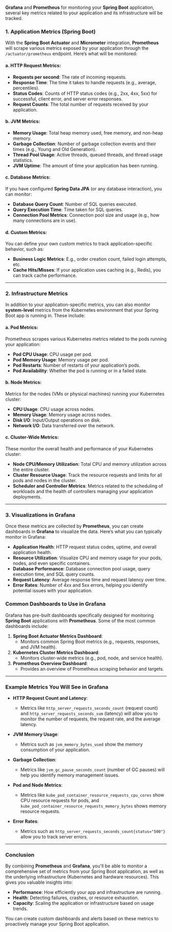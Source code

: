 **Grafana** and **Prometheus** for monitoring your **Spring Boot** application, several key metrics related to your application and its infrastructure will be tracked.

### **1. Application Metrics (Spring Boot)**

With the **Spring Boot Actuator** and **Micrometer** integration, **Prometheus** will scrape various metrics exposed by your application through the `/actuator/prometheus` endpoint. Here’s what will be monitored:

#### **a. HTTP Request Metrics:**
- **Requests per second**: The rate of incoming requests.
- **Response Time**: The time it takes to handle requests (e.g., average, percentiles).
- **Status Codes**: Counts of HTTP status codes (e.g., 2xx, 4xx, 5xx) for successful, client error, and server error responses.
- **Request Counts**: The total number of requests received by your application.

#### **b. JVM Metrics:**
- **Memory Usage**: Total heap memory used, free memory, and non-heap memory.
- **Garbage Collection**: Number of garbage collection events and their times (e.g., Young and Old Generation).
- **Thread Pool Usage**: Active threads, queued threads, and thread usage statistics.
- **JVM Uptime**: The amount of time your application has been running.

#### **c. Database Metrics:**
If you have configured **Spring Data JPA** (or any database interaction), you can monitor:
- **Database Query Count**: Number of SQL queries executed.
- **Query Execution Time**: Time taken for SQL queries.
- **Connection Pool Metrics**: Connection pool size and usage (e.g., how many connections are in use).

#### **d. Custom Metrics:**
You can define your own custom metrics to track application-specific behavior, such as:
- **Business Logic Metrics**: E.g., order creation count, failed login attempts, etc.
- **Cache Hits/Misses**: If your application uses caching (e.g., Redis), you can track cache performance.

---

### **2. Infrastructure Metrics**

In addition to your application-specific metrics, you can also monitor **system-level** metrics from the Kubernetes environment that your Spring Boot app is running in. These include:

#### **a. Pod Metrics:**
Prometheus scrapes various Kubernetes metrics related to the pods running your application:
- **Pod CPU Usage**: CPU usage per pod.
- **Pod Memory Usage**: Memory usage per pod.
- **Pod Restarts**: Number of restarts of your application’s pods.
- **Pod Availability**: Whether the pod is running or in a failed state.

#### **b. Node Metrics:**
Metrics for the nodes (VMs or physical machines) running your Kubernetes cluster:
- **CPU Usage**: CPU usage across nodes.
- **Memory Usage**: Memory usage across nodes.
- **Disk I/O**: Input/Output operations on disk.
- **Network I/O**: Data transferred over the network.

#### **c. Cluster-Wide Metrics:**
These monitor the overall health and performance of your Kubernetes cluster:
- **Node CPU/Memory Utilization**: Total CPU and memory utilization across the entire cluster.
- **Cluster Resource Usage**: Track the resource requests and limits for all pods and nodes in the cluster.
- **Scheduler and Controller Metrics**: Metrics related to the scheduling of workloads and the health of controllers managing your application deployments.

---

### **3. Visualizations in Grafana**

Once these metrics are collected by **Prometheus**, you can create dashboards in **Grafana** to visualize the data. Here’s what you can typically monitor in Grafana:

- **Application Health**: HTTP request status codes, uptime, and overall application health.
- **Resource Utilization**: Visualize CPU and memory usage for your pods, nodes, and even specific containers.
- **Database Performance**: Database connection pool usage, query execution time, and SQL query counts.
- **Request Latency**: Average response time and request latency over time.
- **Error Rates**: Number of 4xx and 5xx errors, helping you identify potential issues with your application.

### **Common Dashboards to Use in Grafana**

Grafana has pre-built dashboards specifically designed for monitoring **Spring Boot** applications with **Prometheus**. Some of the most common dashboards include:

1. **Spring Boot Actuator Metrics Dashboard**:
   - Monitors common Spring Boot metrics (e.g., requests, responses, and JVM health).
2. **Kubernetes Cluster Metrics Dashboard**:
   - Monitors cluster-wide metrics (e.g., pod, node, and service health).
3. **Prometheus Overview Dashboard**:
   - Provides an overview of Prometheus scraping behavior and targets.

---

### **Example Metrics You Will See in Grafana**

- **HTTP Request Count and Latency**: 
  - Metrics like `http_server_requests_seconds_count` (request count) and `http_server_requests_seconds_sum` (latency) will allow you to monitor the number of requests, the request rate, and the average latency.
  
- **JVM Memory Usage**: 
  - Metrics such as `jvm_memory_bytes_used` show the memory consumption of your application.
  
- **Garbage Collection**: 
  - Metrics like `jvm_gc_pause_seconds_count` (number of GC pauses) will help you identify memory management issues.

- **Pod and Node Metrics**: 
  - Metrics like `kube_pod_container_resource_requests_cpu_cores` show CPU resource requests for pods, and `kube_pod_container_resource_requests_memory_bytes` shows memory resource requests.

- **Error Rates**: 
  - Metrics such as `http_server_requests_seconds_count{status="500"}` allow you to track server errors.

---

### **Conclusion**

By combining **Prometheus** and **Grafana**, you'll be able to monitor a comprehensive set of metrics from your Spring Boot application, as well as the underlying infrastructure (Kubernetes and hardware resources). This gives you valuable insights into:
- **Performance**: How efficiently your app and infrastructure are running.
- **Health**: Detecting failures, crashes, or resource exhaustion.
- **Capacity**: Scaling the application or infrastructure based on usage trends.

You can create custom dashboards and alerts based on these metrics to proactively manage your Spring Boot application.

